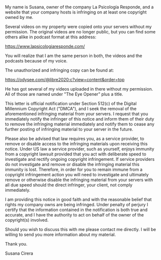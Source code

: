My name is Susana, owner of the company La Psicología Responde, and a website that your company hosts is infringing on at least one copyright owned by me.

Several videos on my property were copied onto your servers without my permission. The original videos are no longer public, but you can find some others alike in podcast format at this address:

https://www.lapsicologiaresponde.com/

You will realize that I am the same person in both, the videos and the podcasts because of my voice.

The unauthorized and infringing copy can be found at:

https://odysee.com/@libre2020:c?view=content&order=top

He has got several of my videos uploaded in there without my permission. All of those are named under "The Eye Opener" plus a title.

This letter is official notification under Section 512(c) of the Digital Millennium Copyright Act ("DMCA"), and I seek the removal of the aforementioned infringing material from your servers. I request that you immediately notify the infringer of this notice and inform them of their duty to remove the infringing material immediately and notify them to cease any further posting of infringing material to your server in the future.

Please also be advised that law requires you, as a service provider, to remove or disable access to the infringing materials upon receiving this notice. Under US law a service provider, such as yourself, enjoys immunity from a copyright lawsuit provided that you act with deliberate speed to investigate and rectify ongoing copyright infringement. If service providers do not investigate and remove or disable the infringing material this immunity is lost. Therefore, in order for you to remain immune from a copyright infringement action you will need to investigate and ultimately remove or otherwise disable the infringing material from your servers with all due speed should the direct infringer, your client, not comply immediately.

I am providing this notice in good faith and with the reasonable belief that rights my company owns are being infringed. Under penalty of perjury I certify that the information contained in the notification is both true and accurate, and I have the authority to act on behalf of the owner of the copyright(s) involved.

Should you wish to discuss this with me please contact me directly. I will be willing to send you more information about my material.

Thank you.

Susana Cirera
